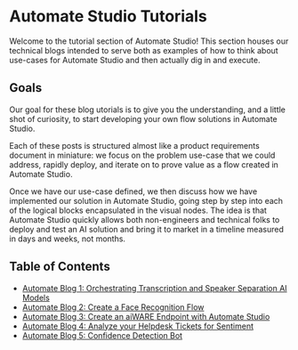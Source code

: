 # Automate Studio Tutorials

Welcome to the tutorial section of Automate Studio! This section houses our technical blogs intended to serve both as examples of how to think about use-cases for Automate Studio and then actually dig in and execute.

## Goals

Our goal for these blog utorials is to give you the understanding, and a little shot of curiosity, to start developing your own flow solutions in Automate Studio.

Each of these posts is structured almost like a product requirements document in miniature: we focus on the problem use-case that we could address, rapidly deploy, and iterate on to prove value as a flow created in Automate Studio.

Once we have our use-case defined, we then discuss how we have implemented our solution in Automate Studio, going step by step into each of the logical blocks encapsulated in the visual nodes. The idea is that Automate Studio quickly allows both non-engineers and technical folks to deploy and test an AI solution and bring it to market in a timeline measured in days and weeks, not months.

## Table of Contents

- [Automate Blog 1: Orchestrating Transcription and Speaker Separation AI Models](/automate-tutorial-1-flow-transcription-separation.md)
- [Automate Blog 2: Create a Face Recognition Flow](/automate-tutorial-2-face-recognition-flow.md)
- [Automate Blog 3: Create an aiWARE Endpoint with Automate Studio](/automate-tutorial-3-aiware-api-flow.md)
- [Automate Blog 4: Analyze your Helpdesk Tickets for Sentiment](/automate-tutorial-4-sentiment-helpdesk-flow.md)
- [Automate Blog 5: Confidence Detection Bot](/automate-tutorial-5-confidence-bot.md)
